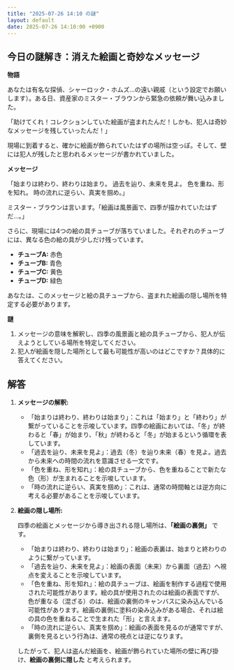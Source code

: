 ```yaml
---
title: "2025-07-26 14:10 の謎"
layout: default
date: 2025-07-26 14:10:00 +0900
---
```

## 今日の謎解き：消えた絵画と奇妙なメッセージ

**物語**

あなたは有名な探偵、シャーロック・ホムズ…の遠い親戚（という設定でお願いします）。ある日、資産家のミスター・ブラウンから緊急の依頼が舞い込みました。

「助けてくれ！コレクションしていた絵画が盗まれたんだ！しかも、犯人は奇妙なメッセージを残していったんだ！」

現場に到着すると、確かに絵画が飾られていたはずの場所は空っぽ。そして、壁には犯人が残したと思われるメッセージが書かれていました。

**メッセージ**

「始まりは終わり、終わりは始まり。
  過去を辿り、未来を見よ。
  色を重ね、形を知れ。
  時の流れに逆らい、真実を掴め。」

ミスター・ブラウンは言います。「絵画は風景画で、四季が描かれていたはずだ…。」

さらに、現場には4つの絵の具チューブが落ちていました。それぞれのチューブには、異なる色の絵の具が少しだけ残っています。

*   **チューブA:** 赤色
*   **チューブB:** 青色
*   **チューブC:** 黄色
*   **チューブD:** 緑色

あなたは、このメッセージと絵の具チューブから、盗まれた絵画の隠し場所を特定する必要があります。

**謎**

1.  メッセージの意味を解釈し、四季の風景画と絵の具チューブから、犯人が伝えようとしている場所を特定してください。
2.  犯人が絵画を隠した場所として最も可能性が高いのはどこですか？具体的に答えてください。

## 解答

1.  **メッセージの解釈:**

    *   「始まりは終わり、終わりは始まり」：これは「始まり」と「終わり」が繋がっていることを示唆しています。四季の絵画においては、「冬」が終わると「春」が始まり、「秋」が終わると「冬」が始まるという循環を表しています。
    *   「過去を辿り、未来を見よ」：過去（冬）を辿り未来（春）を見よ。過去から未来への時間の流れを意識させる一文です。
    *   「色を重ね、形を知れ」：絵の具チューブから、色を重ねることで新たな色（形）が生まれることを示唆しています。
    *   「時の流れに逆らい、真実を掴め」：これは、通常の時間軸とは逆方向に考える必要があることを示唆しています。

2.  **絵画の隠し場所:**

    四季の絵画とメッセージから導き出される隠し場所は、**「絵画の裏側」** です。

    *   「始まりは終わり、終わりは始まり」：絵画の表裏は、始まりと終わりのように繋がっています。
    *   「過去を辿り、未来を見よ」：絵画の表面（未来）から裏面（過去）へ視点を変えることを示唆しています。
    *   「色を重ね、形を知れ」：絵の具チューブは、絵画を制作する過程で使用された可能性があります。絵の具が使用されたのは絵画の表面ですが、色が重なる（混ざる）のは、絵画の裏側のキャンバスに染み込んでいる可能性があります。絵画の裏側に塗料の染み込みがある場合、それは絵の具の色を重ねることで生まれた「形」と言えます。
    *   「時の流れに逆らい、真実を掴め」：絵画の表面を見るのが通常ですが、裏側を見るという行為は、通常の視点とは逆になります。

    したがって、犯人は盗んだ絵画を、絵画が飾られていた場所の壁に再び掛け、**絵画の裏側に隠した** と考えられます。
